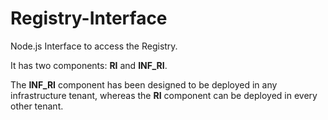 # Registry-Interface

Node.js Interface to access the Registry.

It has two components: **RI** and **INF_RI**.

The **INF_RI** component has been designed to be deployed in any infrastructure tenant, whereas the **RI** component can be deployed in every other tenant.
